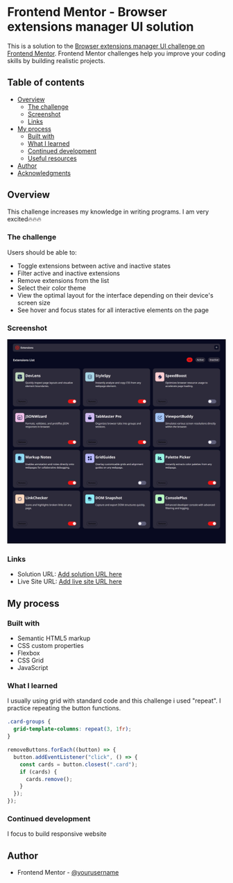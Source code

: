 # Frontend Mentor - Browser extensions manager UI solution

This is a solution to the [Browser extensions manager UI challenge on Frontend Mentor](https://www.frontendmentor.io/challenges/browser-extension-manager-ui-yNZnOfsMAp). Frontend Mentor challenges help you improve your coding skills by building realistic projects. 

## Table of contents

- [Overview](#overview)
  - [The challenge](#the-challenge)
  - [Screenshot](#screenshot)
  - [Links](#links)
- [My process](#my-process)
  - [Built with](#built-with)
  - [What I learned](#what-i-learned)
  - [Continued development](#continued-development)
  - [Useful resources](#useful-resources)
- [Author](#author)
- [Acknowledgments](#acknowledgments)


## Overview
This challenge increases my knowledge in writing programs. I am very excited🔥🔥🔥
### The challenge

Users should be able to:

- Toggle extensions between active and inactive states
- Filter active and inactive extensions
- Remove extensions from the list
- Select their color theme
- View the optimal layout for the interface depending on their device's screen size
- See hover and focus states for all interactive elements on the page

### Screenshot

![](./design/Browser%20extensions%20manager%20UI.png)

### Links

- Solution URL: [Add solution URL here](https://your-solution-url.com)
- Live Site URL: [Add live site URL here](https://mrzazuli.github.io/Browser-extensions/)

## My process

### Built with

- Semantic HTML5 markup
- CSS custom properties
- Flexbox
- CSS Grid
- JavaScript

### What I learned

I usually using grid with standard code and this challenge i used "repeat". I practice repeating the button functions.

```css
.card-groups {
  grid-template-columns: repeat(3, 1fr);
}
```
```js
removeButtons.forEach((button) => {
  button.addEventListener("click", () => {
    const cards = button.closest(".card");
    if (cards) {
      cards.remove();
    }
  });
});
```

### Continued development

I focus to build responsive website 

## Author

- Frontend Mentor - [@yourusername](https://www.frontendmentor.io/profile/zazuli746)

